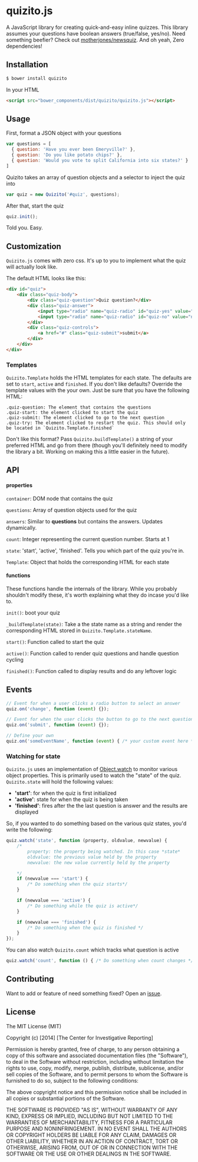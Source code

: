 # quizito.js

A JavaScript library for creating quick-and-easy inline quizzes. This library assumes your questions have boolean answers (true/false, yes/no). Need something beefier? Check out [motherjones/newsquiz](https://github.com/motherjones/newsquiz). And oh yeah, Zero dependencies!

## Installation
```bash
$ bower install quizito
```

In your HTML
```html
<script src="bower_components/dist/quizito/quizito.js"></script>
```

## Usage
First, format a JSON object with your questions

```js
var questions = [
  { question: 'Have you ever been Emeryville?' },
  { question: 'Do you like potato chips?' },
  { question: 'Would you vote to split California into six states?' }
]
```

Quizito takes an array of question objects and a selector to inject the quiz into
```js
var quiz = new Quizito('#quiz', questions);
```

After that, start the quiz
```js
quiz.init();
```

Told you. Easy.

## Customization

`Quizito.js` comes with zero css. It's up to you to implement what the quiz will actually look like.

The default HTML looks like this:
```html
<div id="quiz">
    <div class="quiz-body">
        <div class="quiz-question">Quiz question?</div>
        <div class="quiz-answer">
            <input type="radio" name="quiz-radio" id="quiz-yes" value="yes"> Yes
            <input type="radio" name="quiz-radio" id="quiz-no" value="no"> No
        </div>
        <div class="quiz-controls">
            <a href="#" class="quiz-submit">submit</a>
        </div>
    </div>
</div>
```
### Templates
`Quizito.Template` holds the HTML templates for each state. The defaults are set to `start`, `active` and `finished`. If you don't like defaults? Override the template values with the your own. Just be sure that you have the following HTML:

```
.quiz-question: The element that contains the questions
.quiz-start: the element clicked to start the quiz
.quiz-submit: The element clicked to go to the next question
.quiz-try: The element clicked to restart the quiz. This should only be located in `Quizito.Template.finished`
```

Don't like this format? Pass `Quizito.buildTemplate()` a string of your preferred HTML and go from there (though you'll definitely need to modify the library a bit. Working on making this a little easier in the future).

## API
#### properties
`container`: DOM node that contains the quiz

`questions`: Array of question objects used for the quiz

`answers`: Similar to **questions** but contains the answers. Updates dynamically.

`count`: Integer representing the current question number. Starts at 1

`state`: 'start', 'active', 'finished'. Tells you which part of the quiz you're in.

`Template`: Object that holds the corresponding HTML for each state

#### functions
These functions handle the internals of the library. While you probably shouldn't modify these, it's worth explaining what they do incase you'd like to.

`init()`: boot your quiz

`_buildTemplate(state)`: Take a the state name as a string and render the corresponding HTML stored in `Quizito.Template.stateName`.

`start()`: Function called to start the quiz

`active()`: Function called to render quiz questions and handle question cycling

`finished()`: Function called to display results and do any leftover logic


## Events
```js
// Event for when a user clicks a radio button to select an answer
quiz.on('change', function (event) {});

// Event for when the user clicks the button to go to the next question
quiz.on('submit', function (event) {});

// Define your own
quiz.on('someEventName', function (event) { /* your custom event here */ })
```

### Watching for state
`Quizito.js` uses an implementation of [Object.watch](https://developer.mozilla.org/en-US/docs/Web/JavaScript/Reference/Global_Objects/Object/watch) to monitor various object properties. This is primarily used to watch the "state" of the quiz. `Quizito.state` will hold the following values:

- **'start'**: for when the quiz is first initialized
- **'active'**: state for when the quiz is being taken
- **'finished'**: fires after the the last question is answer and the results are displayed


So, if you wanted to do something based on the various quiz states, you'd write the following:
```js
quiz.watch('state', function (property, oldvalue, newvalue) {
    /*
        property: the property being watched. In this case *state*
        oldvalue: the previous value held by the property
        newvalue: the new value currently held by the property

    */
    if (newvalue === 'start') {
        /* Do something when the quiz starts*/
    }

    if (newvalue === 'active') {
        /* Do something while the quiz is active*/
    }

    if (newvalue === 'finished') {
        /* Do something when the quiz is finished */
    }
});
```

You can also watch `Quizito.count` which tracks what question is active
```js
quiz.watch('count', function () { /* Do something when count changes */ });
```

## Contributing
Want to add or feature of need something fixed? Open an [issue](https://github.com/cirlabs/Quizito/issues).

## License
The MIT License (MIT)

Copyright (c) [2014] [The Center for Investigative Reporting]

Permission is hereby granted, free of charge, to any person obtaining a copy
of this software and associated documentation files (the "Software"), to deal
in the Software without restriction, including without limitation the rights
to use, copy, modify, merge, publish, distribute, sublicense, and/or sell
copies of the Software, and to permit persons to whom the Software is
furnished to do so, subject to the following conditions:

The above copyright notice and this permission notice shall be included in all
copies or substantial portions of the Software.

THE SOFTWARE IS PROVIDED "AS IS", WITHOUT WARRANTY OF ANY KIND, EXPRESS OR
IMPLIED, INCLUDING BUT NOT LIMITED TO THE WARRANTIES OF MERCHANTABILITY,
FITNESS FOR A PARTICULAR PURPOSE AND NONINFRINGEMENT. IN NO EVENT SHALL THE
AUTHORS OR COPYRIGHT HOLDERS BE LIABLE FOR ANY CLAIM, DAMAGES OR OTHER
LIABILITY, WHETHER IN AN ACTION OF CONTRACT, TORT OR OTHERWISE, ARISING FROM,
OUT OF OR IN CONNECTION WITH THE SOFTWARE OR THE USE OR OTHER DEALINGS IN THE
SOFTWARE.
